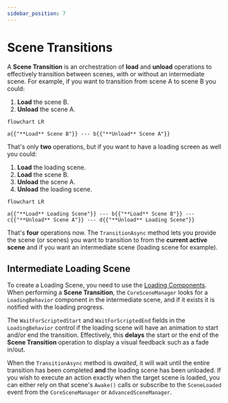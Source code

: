 ```yaml
---
sidebar_position: 7
---
```


# Scene Transitions

A **Scene Transition** is an orchestration of **load** and **unload** operations to effectively transition between scenes, with or without an intermediate scene. For example, if you want to transition from scene A to scene B you could:

1. **Load** the scene B.
2. **Unload** the scene A.

```mermaid
flowchart LR

a{{"**Load** Scene B"}} --- b{{"**Unload** Scene A"}}
```

That's only **two** operations, but if you want to have a loading screen as well you could:

1. **Load** the loading scene.
2. **Load** the scene B.
4. **Unload** the scene A.
3. **Unload** the loading scene.

```mermaid
flowchart LR

a{{"**Load** Loading Scene"}} --- b{{"**Load** Scene B"}} --- c{{"**Unload** Scene A"}} --- d{{"**Unload** Loading Scene"}}
```

That's **four** operations now.
The `TransitionAsync` method lets you provide the scene (or scenes) you want to transition to from the **current active scene** and if you want an intermediate scene (loading scene for example).

## Intermediate Loading Scene

To create a Loading Scene, you need to use the [Loading Components](../getting-started/loading-screens.md#loading-components).
When performing a **Scene Transition**, the `CoreSceneManager` looks for a `LoadingBehavior` component in the intermediate scene, and if it exists it is notified with the loading progress.

The `WaitForScriptedStart` and `WaitForScriptedEnd` fields in the `LoadingBehavior` control if the loading scene will have an animation to start and/or end the transition.
Effectively, this **delays** the start or the end of the **Scene Transition** operation to display a visual feedback such as a fade in/out.

When the `TransitionAsync` method is _awaited_, it will wait until the entire transition has been completed **and** the loading scene has been unloaded.
If you wish to execute an action exactly when the target scene is loaded, you can either rely on that scene's `Awake()` calls or subscribe to the `SceneLoaded` event from the `CoreSceneManager` or `AdvancedSceneManager`.